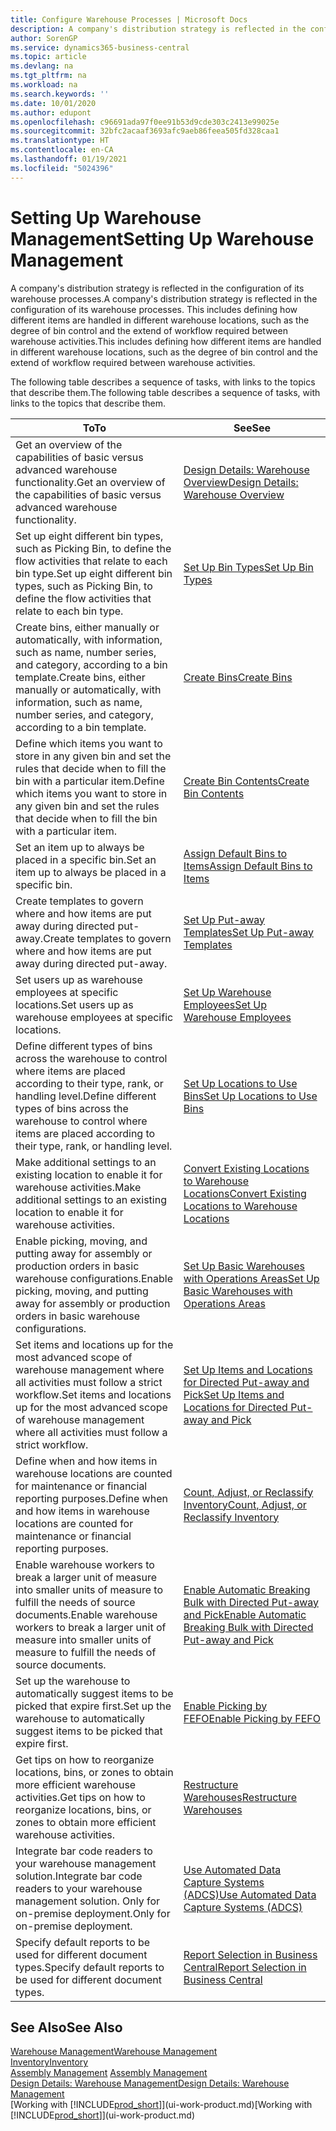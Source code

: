 ```yaml
---
title: Configure Warehouse Processes | Microsoft Docs
description: A company's distribution strategy is reflected in the configuration of its warehouse processes. This includes defining how different items are handled in different warehouse locations, such as the degree of bin control and the extend of workflow required between warehouse activities.
author: SorenGP
ms.service: dynamics365-business-central
ms.topic: article
ms.devlang: na
ms.tgt_pltfrm: na
ms.workload: na
ms.search.keywords: ''
ms.date: 10/01/2020
ms.author: edupont
ms.openlocfilehash: c96691ada97f0ee91b53d9cde303c2413e99025e
ms.sourcegitcommit: 32bfc2acaaf3693afc9aeb86feea505fd328caa1
ms.translationtype: HT
ms.contentlocale: en-CA
ms.lasthandoff: 01/19/2021
ms.locfileid: "5024396"
---
```

# <a name="setting-up-warehouse-management"></a><span data-ttu-id="2f30c-104">Setting Up Warehouse Management</span><span class="sxs-lookup"><span data-stu-id="2f30c-104">Setting Up Warehouse Management</span></span>
<span data-ttu-id="2f30c-105">A company's distribution strategy is reflected in the configuration of its warehouse processes.</span><span class="sxs-lookup"><span data-stu-id="2f30c-105">A company's distribution strategy is reflected in the configuration of its warehouse processes.</span></span> <span data-ttu-id="2f30c-106">This includes defining how different items are handled in different warehouse locations, such as the degree of bin control and the extend of workflow required between warehouse activities.</span><span class="sxs-lookup"><span data-stu-id="2f30c-106">This includes defining how different items are handled in different warehouse locations, such as the degree of bin control and the extend of workflow required between warehouse activities.</span></span>  

 <span data-ttu-id="2f30c-107">The following table describes a sequence of tasks, with links to the topics that describe them.</span><span class="sxs-lookup"><span data-stu-id="2f30c-107">The following table describes a sequence of tasks, with links to the topics that describe them.</span></span>   

|<span data-ttu-id="2f30c-108">**To**</span><span class="sxs-lookup"><span data-stu-id="2f30c-108">**To**</span></span>|<span data-ttu-id="2f30c-109">**See**</span><span class="sxs-lookup"><span data-stu-id="2f30c-109">**See**</span></span>|  
|------------|-------------|  
|<span data-ttu-id="2f30c-110">Get an overview of the capabilities of basic versus advanced warehouse functionality.</span><span class="sxs-lookup"><span data-stu-id="2f30c-110">Get an overview of the capabilities of basic versus advanced warehouse functionality.</span></span>|[<span data-ttu-id="2f30c-111">Design Details: Warehouse Overview</span><span class="sxs-lookup"><span data-stu-id="2f30c-111">Design Details: Warehouse Overview</span></span>](design-details-warehouse-overview.md)|  
|<span data-ttu-id="2f30c-112">Set up eight different bin types, such as Picking Bin, to define the flow activities that relate to each bin type.</span><span class="sxs-lookup"><span data-stu-id="2f30c-112">Set up eight different bin types, such as Picking Bin, to define the flow activities that relate to each bin type.</span></span>|[<span data-ttu-id="2f30c-113">Set Up Bin Types</span><span class="sxs-lookup"><span data-stu-id="2f30c-113">Set Up Bin Types</span></span>](warehouse-how-to-set-up-bin-types.md)|  
|<span data-ttu-id="2f30c-114">Create bins, either manually or automatically, with information, such as name, number series, and category, according to a bin template.</span><span class="sxs-lookup"><span data-stu-id="2f30c-114">Create bins, either manually or automatically, with information, such as name, number series, and category, according to a bin template.</span></span>|[<span data-ttu-id="2f30c-115">Create Bins</span><span class="sxs-lookup"><span data-stu-id="2f30c-115">Create Bins</span></span>](warehouse-how-to-create-individual-bins.md)|  
|<span data-ttu-id="2f30c-116">Define which items you want to store in any given bin and set the rules that decide when to fill the bin with a particular item.</span><span class="sxs-lookup"><span data-stu-id="2f30c-116">Define which items you want to store in any given bin and set the rules that decide when to fill the bin with a particular item.</span></span>|[<span data-ttu-id="2f30c-117">Create Bin Contents</span><span class="sxs-lookup"><span data-stu-id="2f30c-117">Create Bin Contents</span></span>](warehouse-how-to-set-up-bin-contents.md)|  
|<span data-ttu-id="2f30c-118">Set an item up to always be placed in a specific bin.</span><span class="sxs-lookup"><span data-stu-id="2f30c-118">Set an item up to always be placed in a specific bin.</span></span>|[<span data-ttu-id="2f30c-119">Assign Default Bins to Items</span><span class="sxs-lookup"><span data-stu-id="2f30c-119">Assign Default Bins to Items</span></span>](warehouse-how-to-assign-default-bins-to-items.md)|
|<span data-ttu-id="2f30c-120">Create templates to govern where and how items are put away during directed put-away.</span><span class="sxs-lookup"><span data-stu-id="2f30c-120">Create templates to govern where and how items are put away during directed put-away.</span></span>|[<span data-ttu-id="2f30c-121">Set Up Put-away Templates</span><span class="sxs-lookup"><span data-stu-id="2f30c-121">Set Up Put-away Templates</span></span>](warehouse-how-to-set-up-put-away-templates.md)|
|<span data-ttu-id="2f30c-122">Set users up as warehouse employees at specific locations.</span><span class="sxs-lookup"><span data-stu-id="2f30c-122">Set users up as warehouse employees at specific locations.</span></span>|[<span data-ttu-id="2f30c-123">Set Up Warehouse Employees</span><span class="sxs-lookup"><span data-stu-id="2f30c-123">Set Up Warehouse Employees</span></span>](warehouse-how-to-set-up-warehouse-employees.md)|
|<span data-ttu-id="2f30c-124">Define different types of bins across the warehouse to control where items are placed according to their type, rank, or handling level.</span><span class="sxs-lookup"><span data-stu-id="2f30c-124">Define different types of bins across the warehouse to control where items are placed according to their type, rank, or handling level.</span></span>|[<span data-ttu-id="2f30c-125">Set Up Locations to Use Bins</span><span class="sxs-lookup"><span data-stu-id="2f30c-125">Set Up Locations to Use Bins</span></span>](warehouse-how-to-set-up-locations-to-use-bins.md)|
|<span data-ttu-id="2f30c-126">Make additional settings to an existing location to enable it for warehouse activities.</span><span class="sxs-lookup"><span data-stu-id="2f30c-126">Make additional settings to an existing location to enable it for warehouse activities.</span></span>|[<span data-ttu-id="2f30c-127">Convert Existing Locations to Warehouse Locations</span><span class="sxs-lookup"><span data-stu-id="2f30c-127">Convert Existing Locations to Warehouse Locations</span></span>](warehouse-how-to-convert-existing-locations-to-warehouse-locations.md)|
|<span data-ttu-id="2f30c-128">Enable picking, moving, and putting away for assembly or production orders in basic warehouse configurations.</span><span class="sxs-lookup"><span data-stu-id="2f30c-128">Enable picking, moving, and putting away for assembly or production orders in basic warehouse configurations.</span></span>|[<span data-ttu-id="2f30c-129">Set Up Basic Warehouses with Operations Areas</span><span class="sxs-lookup"><span data-stu-id="2f30c-129">Set Up Basic Warehouses with Operations Areas</span></span>](warehouse-how-to-set-up-basic-warehouses-with-operations-areas.md)|  
|<span data-ttu-id="2f30c-130">Set items and locations up for the most advanced scope of warehouse management where all activities must follow a strict workflow.</span><span class="sxs-lookup"><span data-stu-id="2f30c-130">Set items and locations up for the most advanced scope of warehouse management where all activities must follow a strict workflow.</span></span>|[<span data-ttu-id="2f30c-131">Set Up Items and Locations for Directed Put-away and Pick</span><span class="sxs-lookup"><span data-stu-id="2f30c-131">Set Up Items and Locations for Directed Put-away and Pick</span></span>](warehouse-how-to-set-up-items-for-directed-put-away-and-pick.md)|  
|<span data-ttu-id="2f30c-132">Define when and how items in warehouse locations are counted for maintenance or financial reporting purposes.</span><span class="sxs-lookup"><span data-stu-id="2f30c-132">Define when and how items in warehouse locations are counted for maintenance or financial reporting purposes.</span></span>|[<span data-ttu-id="2f30c-133">Count, Adjust, or Reclassify Inventory</span><span class="sxs-lookup"><span data-stu-id="2f30c-133">Count, Adjust, or Reclassify Inventory</span></span>](inventory-how-count-adjust-reclassify.md)|
|<span data-ttu-id="2f30c-134">Enable warehouse workers to break a larger unit of measure into smaller units of measure to fulfill the needs of source documents.</span><span class="sxs-lookup"><span data-stu-id="2f30c-134">Enable warehouse workers to break a larger unit of measure into smaller units of measure to fulfill the needs of source documents.</span></span>|[<span data-ttu-id="2f30c-135">Enable Automatic Breaking Bulk with Directed Put-away and Pick</span><span class="sxs-lookup"><span data-stu-id="2f30c-135">Enable Automatic Breaking Bulk with Directed Put-away and Pick</span></span>](warehouse-enable-automatic-breaking-bulk-with-directed-put-away-and-pick.md)|  
|<span data-ttu-id="2f30c-136">Set up the warehouse to automatically suggest items to be picked that expire first.</span><span class="sxs-lookup"><span data-stu-id="2f30c-136">Set up the warehouse to automatically suggest items to be picked that expire first.</span></span>|[<span data-ttu-id="2f30c-137">Enable Picking by FEFO</span><span class="sxs-lookup"><span data-stu-id="2f30c-137">Enable Picking by FEFO</span></span>](warehouse-picking-by-fefo.md)|
|<span data-ttu-id="2f30c-138">Get tips on how to reorganize locations, bins, or zones to obtain more efficient warehouse activities.</span><span class="sxs-lookup"><span data-stu-id="2f30c-138">Get tips on how to reorganize locations, bins, or zones to obtain more efficient warehouse activities.</span></span>|[<span data-ttu-id="2f30c-139">Restructure Warehouses</span><span class="sxs-lookup"><span data-stu-id="2f30c-139">Restructure Warehouses</span></span>](warehouse-how-to-restructure-warehouses.md)|
|<span data-ttu-id="2f30c-140">Integrate bar code readers to your warehouse management solution.</span><span class="sxs-lookup"><span data-stu-id="2f30c-140">Integrate bar code readers to your warehouse management solution.</span></span> <span data-ttu-id="2f30c-141">Only for on-premise deployment.</span><span class="sxs-lookup"><span data-stu-id="2f30c-141">Only for on-premise deployment.</span></span>|[<span data-ttu-id="2f30c-142">Use Automated Data Capture Systems (ADCS)</span><span class="sxs-lookup"><span data-stu-id="2f30c-142">Use Automated Data Capture Systems (ADCS)</span></span>](warehouse-use-automated-data-capture-systems-adcs.md)|
|<span data-ttu-id="2f30c-143">Specify default reports to be used for different document types.</span><span class="sxs-lookup"><span data-stu-id="2f30c-143">Specify default reports to be used for different document types.</span></span>|[<span data-ttu-id="2f30c-144">Report Selection in Business Central</span><span class="sxs-lookup"><span data-stu-id="2f30c-144">Report Selection in Business Central</span></span>](across-report-selections.md)|

## <a name="see-also"></a><span data-ttu-id="2f30c-145">See Also</span><span class="sxs-lookup"><span data-stu-id="2f30c-145">See Also</span></span>  
[<span data-ttu-id="2f30c-146">Warehouse Management</span><span class="sxs-lookup"><span data-stu-id="2f30c-146">Warehouse Management</span></span>](warehouse-manage-warehouse.md)  
[<span data-ttu-id="2f30c-147">Inventory</span><span class="sxs-lookup"><span data-stu-id="2f30c-147">Inventory</span></span>](inventory-manage-inventory.md)  
<span data-ttu-id="2f30c-148">[Assembly Management](assembly-assemble-items.md)  </span><span class="sxs-lookup"><span data-stu-id="2f30c-148">[Assembly Management](assembly-assemble-items.md)  </span></span>  
[<span data-ttu-id="2f30c-149">Design Details: Warehouse Management</span><span class="sxs-lookup"><span data-stu-id="2f30c-149">Design Details: Warehouse Management</span></span>](design-details-warehouse-management.md)  
<span data-ttu-id="2f30c-150">[Working with [!INCLUDE[prod_short](includes/prod_short.md)]](ui-work-product.md)</span><span class="sxs-lookup"><span data-stu-id="2f30c-150">[Working with [!INCLUDE[prod_short](includes/prod_short.md)]](ui-work-product.md)</span></span>
